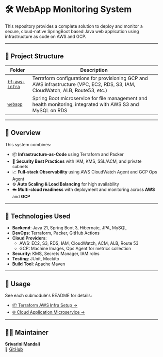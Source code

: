 # 🛠️ WebApp Monitoring System

This repository provides a complete solution to deploy and monitor a secure, cloud-native SpringBoot based Java web application using infrastructure as code on AWS and GCP.

---

## 📁 Project Structure

| Folder         | Description                                                                 |
|----------------|-----------------------------------------------------------------------------|
| [`tf-aws-infra`](./tf-aws-infra) | Terraform configurations for provisioning GCP and AWS infrastructure (VPC, EC2, RDS, S3, IAM, CloudWatch, ALB, Route53, etc.) |
| [`webapp`](./webapp)             | Spring Boot microservice for file management and health monitoring, integrated with AWS S3 and MySQL on RDS |

---

## 🚀 Overview

This system combines:

- 📦 **Infrastructure-as-Code** using Terraform and Packer
- 🔐 **Security Best Practices** with IAM, KMS, SSL/ACM, and private subnets
- 📈 **Full-stack Observability** using AWS CloudWatch Agent and GCP Ops Agent
- ⚙️ **Auto Scaling & Load Balancing** for high availability
- ☁️ **Multi-cloud readiness** with deployment and monitoring across **AWS** and **GCP**

---

## 🧰 Technologies Used

- **Backend**: Java 21, Spring Boot 3, Hibernate, JPA, MySQL
- **DevOps**: Terraform, Packer, GitHub Actions
- **Cloud Providers**:
  - AWS: EC2, S3, RDS, IAM, CloudWatch, ACM, ALB, Route 53
  - GCP: Machine Images, Ops Agent for metrics collection
- **Security**: KMS, Secrets Manager, IAM roles
- **Testing**: JUnit, Mockito
- **Build Tool**: Apache Maven

---

## 📄 Usage

See each submodule's README for details:

- [📦 Terraform AWS Infra Setup →](./tf-aws-infra/README.md)
- [🌐 Cloud Application Microservice →](./webapp/README.md)

---

## 👨‍💻 Maintainer

**Srivarini Mandali**  
🔗 [GitHub](https://github.com/srivarinimandali)
